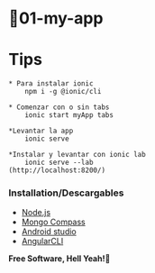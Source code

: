 # 🎈01-my-app

# Tips
```
* Para instalar ionic
	npm i -g @ionic/cli

* Comenzar con o sin tabs
	ionic start myApp tabs

*Levantar la app
	ionic serve

*Instalar y levantar con ionic lab 
	ionic serve --lab
(http://localhost:8200/)

```
### Installation/Descargables


* [Node.js](https://nodejs.org/es/) 
* [Mongo Compass](https://www.mongodb.com/try/download/compass)
* [Android studio](https://developer.android.com/studio/?gclid=Cj0KCQjwhb36BRCfARIsAKcXh6GRXJN_hJrabNpOE94384hWx1uh4qPgqVQBiZJMkDEcNUgTQf3UwZoaAr-ZEALw_wcB&gclsrc=aw.ds)
* [AngularCLI](https://angular.io/cli)


**Free Software, Hell Yeah!🤘**


